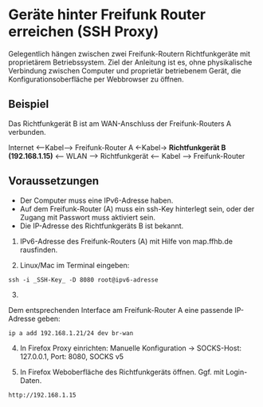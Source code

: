 # Geräte hinter Freifunk Router erreichen (SSH Proxy)

Gelegentlich hängen zwischen zwei Freifunk-Routern Richtfunkgeräte mit proprietärem Betriebssystem.
Ziel der Anleitung ist es, ohne physikalische Verbindung zwischen Computer und proprietär betriebenem Gerät, die Konfigurationsoberfläche per Webbrowser zu öffnen.

## Beispiel

Das Richtfunkgerät B ist am WAN-Anschluss der Freifunk-Routers A verbunden.


Internet <--Kabel--> Freifunk-Router A <-Kabel-> **Richtfunkgerät B (192.168.1.15)** <-- WLAN --> Richtfunkgerät <-- Kabel --> Freifunk-Router

## Voraussetzungen

* Der Computer muss eine IPv6-Adresse haben.
* Auf dem Freifunk-Router (A) muss ein ssh-Key hinterlegt sein, oder der Zugang mit Passwort muss aktiviert sein.
* Die IP-Adresse des Richtfunkgeräts B ist bekannt.


1. IPv6-Adresse des Freifunk-Routers (A) mit Hilfe von map.ffhb.de rausfinden.

2. Linux/Mac im Terminal eingeben:
```
ssh -i _SSH-Key_ -D 8080 root@ipv6-adresse
```

3. 
Dem entsprechenden Interface am Freifunk-Router A eine passende IP-Adresse geben:
```
ip a add 192.168.1.21/24 dev br-wan
```

4. In Firefox Proxy einrichten:
Manuelle Konfiguration -> SOCKS-Host: 127.0.0.1, Port: 8080, SOCKS v5

5. In Firefox Weboberfläche des Richtfunkgeräts öffnen.
Ggf. mit Login-Daten.
```
http://192.168.1.15
```